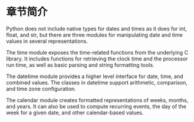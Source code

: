 # 章节简介

Python does not include native types for dates and times as it does for int, float, and str, but there are three modules for manipulating date and time values in several representations.

The time module exposes the time-related functions from the underlying C library. It includes functions for retrieving the clock time and the processor run time, as well as basic parsing and string formatting tools.

The datetime module provides a higher level interface for date, time, and combined values. The classes in datetime support arithmetic, comparison, and time zone configuration.

The calendar module creates formatted representations of weeks, months, and years. It can also be used to compute recurring events, the day of the week for a given date, and other calendar-based values.